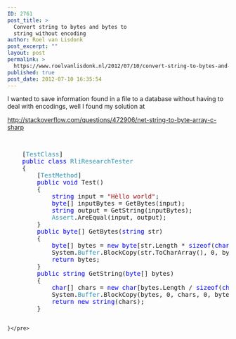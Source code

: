 ```yaml
---
ID: 2761
post_title: >
  Convert string to bytes and bytes to
  string without encoding
author: Roel van Lisdonk
post_excerpt: ""
layout: post
permalink: >
  https://www.roelvanlisdonk.nl/2012/07/10/convert-string-to-bytes-and-bytes-to-string-without-encoding/
published: true
post_date: 2012-07-10 16:35:54
---
```

<p>I wanted to save information found in a file to a database without having to deal with encodings, well I found my solution at </p>  <p><a href="http://stackoverflow.com/questions/472906/net-string-to-byte-array-c-sharp">http://stackoverflow.com/questions/472906/net-string-to-byte-array-c-sharp</a></p>  <p>&#160;</p>  <pre class="code">&#160;&#160;&#160; [<span style="color: #2b91af">TestClass</span>]
    <span style="color: blue">public class </span><span style="color: #2b91af">RliResearchTester
    </span>{
        [<span style="color: #2b91af">TestMethod</span>]
        <span style="color: blue">public void </span>Test()
        {
            <span style="color: blue">string </span>input = <span style="color: #a31515">&quot;Hèllo world&quot;</span>;
            <span style="color: blue">byte</span>[] inputBytes = GetBytes(input);
            <span style="color: blue">string </span>output = GetString(inputBytes);
            <span style="color: #2b91af">Assert</span>.AreEqual(input, output);
        }
        <span style="color: blue">public byte</span>[] GetBytes(<span style="color: blue">string </span>str) 
        { 
            <span style="color: blue">byte</span>[] bytes = <span style="color: blue">new byte</span>[str.Length * <span style="color: blue">sizeof</span>(<span style="color: blue">char</span>)];
            System.<span style="color: #2b91af">Buffer</span>.BlockCopy(str.ToCharArray(), 0, bytes, 0, bytes.Length);
            <span style="color: blue">return </span>bytes;
        }
        <span style="color: blue">public string </span>GetString(<span style="color: blue">byte</span>[] bytes) 
        { 
            <span style="color: blue">char</span>[] chars = <span style="color: blue">new char</span>[bytes.Length / <span style="color: blue">sizeof</span>(<span style="color: blue">char</span>)];
            System.<span style="color: #2b91af">Buffer</span>.BlockCopy(bytes, 0, chars, 0, bytes.Length);
            <span style="color: blue">return new string</span>(chars);
        }

    }</pre>